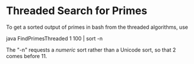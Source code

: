 Threaded Search for Primes
==========================

To get a sorted output of primes in bash from the threaded algorithms, use

java FindPrimesThreaded 1 100 | sort -n

The "-n" requests a *numeric* sort rather than a Unicode sort, so that 2 comes before 11.


